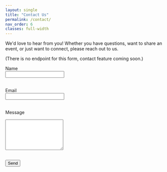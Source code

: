 ```yaml
---
layout: single
title: "Contact Us"
permalink: /contact/
nav_order: 6
classes: full-width
---
```

We'd love to hear from you! Whether you have questions, want to share an event, or just want to connect, please reach out to us.

(There is no endpoint for this form, contact feature coming soon.)

<form action="https://formspree.io/f/YOUR_FORM_ID" method="POST" class="zen-contact-form">
  <label for="name">Name</label><br>
  <input type="text" name="name" id="name" required><br><br>

  <label for="email">Email</label><br>
  <input type="email" name="_replyto" id="email" required><br><br>

  <label for="message">Message</label><br>
  <textarea name="message" id="message" rows="6" required></textarea><br><br>

  <button type="submit">Send</button>
</form>